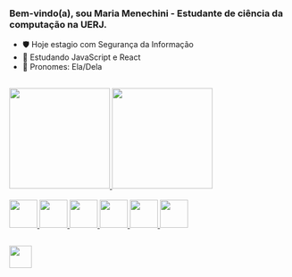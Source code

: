 ### Bem-vindo(a), sou Maria Menechini - Estudante de ciência da computação na UERJ.

- 🛡️ Hoje estagio com Segurança da Informação
- 📜 Estudando JavaScript e React
- 👧 Pronomes: Ela/Dela

##

<div>
<a href= "https://github.com/marizao/github-readme-stats">
<img height="180em" src="https://github-readme-stats.vercel.app/api?username=marizao&show_icons=true&theme=radical"/>
<img height="180em" src="https://github-readme-stats.vercel.app/api/top-langs/?username=marizao&layout=donut&theme=radical"/>
</div>

<div style="display: inline_block"><br>

<img height="50" src="https://cdn.jsdelivr.net/gh/devicons/devicon/icons/javascript/javascript-original.svg" />
<img height="50" src="https://cdn.jsdelivr.net/gh/devicons/devicon/icons/html5/html5-original.svg" />
<img height="50" src="https://cdn.jsdelivr.net/gh/devicons/devicon/icons/css3/css3-original.svg" />
<img height="50" src="https://cdn.jsdelivr.net/gh/devicons/devicon/icons/react/react-original.svg" />
<img height="50" src="https://cdn.jsdelivr.net/gh/devicons/devicon/icons/nodejs/nodejs-plain-wordmark.svg" />
<img height="50" src="https://cdn.jsdelivr.net/gh/devicons/devicon/icons/python/python-original.svg" />

</div>

##


<div>
<a href= "https://www.linkedin.com/in/mariamenechini/">
<img height="40" src="https://img.shields.io/badge/LinkedIn-0077B5?style=for-the-badge&logo=linkedin&logoColor=white" /></a>

</div>
